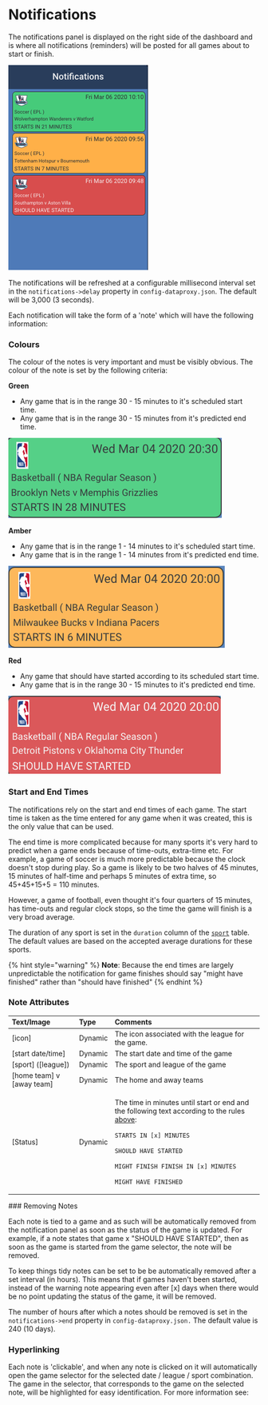 # Notifications

The notifications panel is displayed on the right side of the dashboard and is where all notifications \(reminders\) will be posted for all games about to start or finish.

![](../../../.gitbook/assets/image%20%2811%29.png)

The notifications will be refreshed at a configurable millisecond interval set in the `notifications->delay` property in `config-dataproxy.json`. The default will be 3,000 \(3 seconds\).

Each notification will take the form of a 'note' which will have the following information:

### Colours

The colour of the notes is very important and must be visibly obvious. The colour of the note is set by the following criteria:

**Green**

* Any game that is in the range 30 - 15 minutes to it's scheduled start time.
* Any game that is in the range 30 - 15 minutes from it's predicted end time.

![](../../../.gitbook/assets/image%20%2822%29.png)

**Amber**

* Any game that is in the range 1 - 14 minutes to it's scheduled start time.
* Any game that is in the range 1 - 14 minutes from it's predicted end time.

![](../../../.gitbook/assets/image%20%2810%29.png)

**Red**

* Any game that should have started according to its scheduled start time.
* Any game that is in the range 30 - 15 minutes to it's predicted end time.

![](../../../.gitbook/assets/image%20%2812%29.png)

### Start and End Times

The notifications rely on the start and end times of each game. The start time is taken as the time entered for any game when it was created, this is the only value that can be used.

The end time is more complicated because for many sports it's very hard to predict when a game ends because of time-outs, extra-time etc. For example, a game of soccer is much more predictable because the clock doesn't stop during play. So a game is likely to be two halves of 45 minutes, 15 minutes of half-time and perhaps 5 minutes of extra time, so 45+45+15+5 = 110 minutes.

However, a game of football, even thought it's four quarters of 15 minutes, has time-outs and regular clock stops, so the time the game will finish is a very broad average.

The duration of any sport is set in the `duration` column of the [`sport`]() table. The default values are based on the accepted average durations for these sports.

{% hint style="warning" %}
**Note**: Because the end times are largely unpredictable the notification for game finishes should say "might have finished" rather than "should have finished"
{% endhint %}

### Note Attributes

<table>
  <thead>
    <tr>
      <th style="text-align:left">Text/Image</th>
      <th style="text-align:left">Type</th>
      <th style="text-align:left">Comments</th>
    </tr>
  </thead>
  <tbody>
    <tr>
      <td style="text-align:left">[icon]</td>
      <td style="text-align:left">Dynamic</td>
      <td style="text-align:left">The icon associated with the league for the game.</td>
    </tr>
    <tr>
      <td style="text-align:left">[start date/time]</td>
      <td style="text-align:left">Dynamic</td>
      <td style="text-align:left">The start date and time of the game</td>
    </tr>
    <tr>
      <td style="text-align:left">[sport] ([league])</td>
      <td style="text-align:left">Dynamic</td>
      <td style="text-align:left">The sport and league of the game</td>
    </tr>
    <tr>
      <td style="text-align:left">[home team] v [away team]</td>
      <td style="text-align:left">Dynamic</td>
      <td style="text-align:left">The home and away teams</td>
    </tr>
    <tr>
      <td style="text-align:left">[Status]</td>
      <td style="text-align:left">Dynamic</td>
      <td style="text-align:left">
        <p>The time in minutes until start or end and the following text according
          to the rules <a href>above</a>:</p>
        <p></p>
        <p><code>STARTS IN [x] MINUTES</code>
        </p>
        <p><code>SHOULD HAVE STARTED</code>
        </p>
        <p><code>MIGHT FINISH FINISH IN [x] MINUTES</code>
        </p>
        <p><code>MIGHT HAVE FINISHED</code>
        </p>
      </td>
    </tr>
  </tbody>
</table>### Removing Notes

Each note is tied to a game and as such will be automatically removed from the notification panel as soon as the status of the game is updated. For example, if a note states that game x "SHOULD HAVE STARTED", then as soon as the game is started from the game selector, the note will be removed.

To keep things tidy notes can be set to be be automatically removed after a set interval \(in hours\). This means that if games haven't been started, instead of the warning note appearing even after \[x\] days when there would be no point updating the status of the game, it will be removed.

The number of hours after which a notes should be removed is set in the `notifications->end` property in `config-dataproxy.json.` The default value is 240 \(10 days\).

### Hyperlinking

Each note is 'clickable', and when any note is clicked on it will automatically open the game selector for the selected date / league / sport combination. The game in the selector, that corresponds to the game on the selected note, will be highlighted for easy identification. For more information see:

